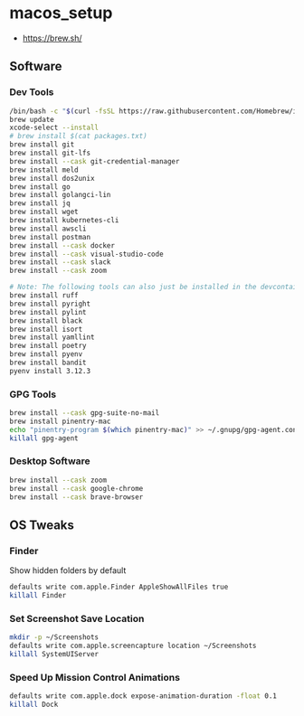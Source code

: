 # macos_setup
- https://brew.sh/

## Software
### Dev Tools
```bash
/bin/bash -c "$(curl -fsSL https://raw.githubusercontent.com/Homebrew/install/HEAD/install.sh)"
brew update
xcode-select --install
# brew install $(cat packages.txt)
brew install git
brew install git-lfs
brew install --cask git-credential-manager
brew install meld
brew install dos2unix
brew install go
brew install golangci-lin
brew install jq
brew install wget
brew install kubernetes-cli
brew install awscli
brew install postman
brew install --cask docker
brew install --cask visual-studio-code
brew install --cask slack
brew install --cask zoom

# Note: The following tools can also just be installed in the devcontainer
brew install ruff
brew install pyright
brew install pylint
brew install black
brew install isort
brew install yamllint
brew install poetry
brew install pyenv
brew install bandit
pyenv install 3.12.3
```
### GPG Tools
```bash
brew install --cask gpg-suite-no-mail
brew install pinentry-mac
echo "pinentry-program $(which pinentry-mac)" >> ~/.gnupg/gpg-agent.conf
killall gpg-agent
```
### Desktop Software
```bash
brew install --cask zoom
brew install --cask google-chrome
brew install --cask brave-browser
```

## OS Tweaks

### Finder
Show hidden folders by default
```bash
defaults write com.apple.Finder AppleShowAllFiles true
killall Finder
```

### Set Screenshot Save Location
```bash
mkdir -p ~/Screenshots
defaults write com.apple.screencapture location ~/Screenshots
killall SystemUIServer
```

### Speed Up Mission Control Animations
```bash
defaults write com.apple.dock expose-animation-duration -float 0.1
killall Dock
```
